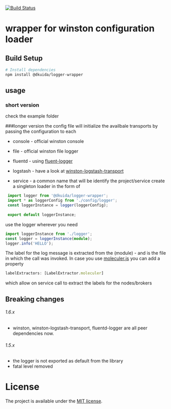[![Build Status](https://travis-ci.com/dkuida/logger-wrapper.svg?branch=master)](https://travis-ci.com/dkuida/logger-wrapper)
# wrapper for winston configuration loader

## Build Setup

``` bash
# Install dependencies
npm install @dkuida/logger-wrapper
```

## usage

### short version 

check the example folder

###longer version
the config file will initialize the availbale transports by passing the configuration to each 

* console - official winston console

* file - official winston file logger

* fluentd - using [fluent-logger](https://github.com/fluent/fluent-logger-node)

* logstash - have a look at [winston-logstash-transport](https://github.com/dkuida/winston-logstash)

* service - a common name that will be identify the project/service
create a singleton loader in the form of 

```typescript
 import logger from '@dkuida/logger-wrapper';
 import * as loggerConfig from './config/logger';
 const loggerInstance = logger(loggerConfig);
 
 export default loggerInstance;
```

use the logger wherever you need
```typescript
import loggerInstance from './logger';
const logger = loggerInstance(module);
logger.info('HELLO');
```

The label for the log message is extracted from the (module) - and is the file in which the call was invoked.
In case you use [moleculer.js](https://moleculer.services/) you can add a property

```typescript
labelExtractors: [LabelExtractor.moleculer]
```

which allow on service call to extract the labels for the nodes/brokers

## Breaking changes

###### 1.6.x
* winston, winston-logstash-transport, fluentd-logger are all peer dependencies now.

###### 1.5.x
* the logger is not exported as default from the library
* fatal level removed

# License
The project is available under the [MIT license](https://tldrlegal.com/license/mit-license).

